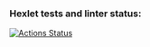 ### Hexlet tests and linter status:
[![Actions Status](https://github.com/MaxKtv/python-project-83/actions/workflows/hexlet-check.yml/badge.svg)](https://github.com/MaxKtv/python-project-83/actions)